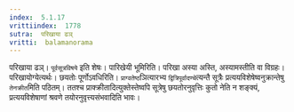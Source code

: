 ```yaml
---
index:  5.1.17
vrittiindex:  1778
sutra:  परिखाया ढञ्
vritti:  balamanorama 
---
```


परिखाया ढञ्। `पूर्वसूत्रविषये` इति शेषः। पारिखेयी भूमिरिति। परिखा अस्या अस्ति, अस्यामस्तीति वा विग्रहः। परिखायोग्येत्यर्थः। छयतोः पूर्णोऽवधिरिति। `प्राग्वतेष्ठ`ञित्यारभ्य `द्वित्रिपूर्वादण्चे`त्यन्तै सूत्रैः प्रत्ययविशेषेष्वनुक्रान्तेषु `तेनक्रीत`मिति पठितम्। ततश्च प्राक्क्रीतादित्युक्तेस्तेष्वपि सूत्रेषु छयतोरनुवृत्तिः कुतो नेति न शङ्क्यं, प्रत्ययविशेषाणां श्रवणे तयोरनुवृत्त्यसंभवादिति भावः। 

